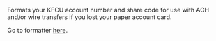Formats your KFCU account number and share code for use with ACH and/or wire transfers if you lost your paper account card.

Go to formatter [here](https://matthewadams.github.io/kfcu-account-number-formatter).
